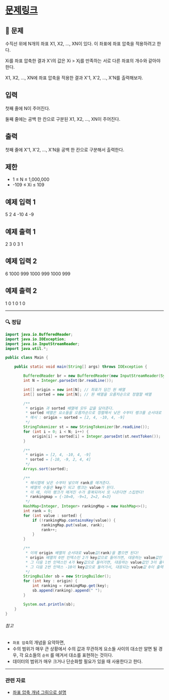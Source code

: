 # [문제링크](https://www.acmicpc.net/problem/18870)

## 📝 문제

수직선 위에 N개의 좌표 X1, X2, ..., XN이 있다. 이 좌표에 좌표 압축을 적용하려고 한다.

Xi를 좌표 압축한 결과 X'i의 값은 Xi > Xj를 만족하는 서로 다른 좌표의 개수와 같아야 한다.

X1, X2, ..., XN에 좌표 압축을 적용한 결과 X'1, X'2, ..., X'N를 출력해보자.

## 입력

첫째 줄에 N이 주어진다.

둘째 줄에는 공백 한 칸으로 구분된 X1, X2, ..., XN이 주어진다.

## 출력

첫째 줄에 X'1, X'2, ..., X'N을 공백 한 칸으로 구분해서 출력한다.

## 제한

-   1 ≤ N ≤ 1,000,000
-   -109 ≤ Xi ≤ 109

## 예제 입력 1

5
2 4 -10 4 -9

## 예제 출력 1

2 3 0 3 1

## 예제 입력 2 

6
1000 999 1000 999 1000 999

## 예제 출력 2

1 0 1 0 1 0


---

### 🔍 정답

```java
import java.io.BufferedReader;
import java.io.IOException;
import java.io.InputStreamReader;
import java.util.*;

public class Main {

    public static void main(String[] args) throws IOException {

        BufferedReader br = new BufferedReader(new InputStreamReader(System.in));
        int N = Integer.parseInt(br.readLine());

        int[] origin = new int[N]; // 좌표가 담긴 원 배열
        int[] sorted = new int[N]; // 원 배열을 오름차순으로 정렬할 배열

        /**
         * origin 과 sorted 배열에 모두 값을 담아준다.
         * sorted 배열은 요소들을 오름차순으로 정렬해서 낮은 수부터 랭크를 순서대로 매겨주기 위함
         * 예시 : origin = sorted = [2, 4, -10, 4, -9]
         */
        StringTokenizer st = new StringTokenizer(br.readLine());
        for (int i = 0; i < N; i++) {
            origin[i] = sorted[i] = Integer.parseInt(st.nextToken());
        }

        /**
         * origin = [2, 4, -10, 4, -9]
         * sorted = [-10, -9, 2, 4, 4]
         */
        Arrays.sort(sorted);

        /**
         * 해시맵에 낮은 수부터 넣으며 rank를 매겨준다.
         * 배열의 수들은 key가 되고 랭크는 value가 된다.
         * 이 때, 이미 랭크가 매겨진 수가 중복되어서 또 나온다면 스킵한다!
         * rankingmap = {-10=0, -9=1, 2=2, 4=3}
         */
        HashMap<Integer, Integer> rankingMap = new HashMap<>();
        int rank = 0;
        for (int value : sorted) {
            if (!rankingMap.containsKey(value)) {
                rankingMap.put(value, rank);
                rank++;
            }
        }

        /**
         * 이제 origin 배열의 순서대로 value값(rank)을 뽑으면 된다!
         * origin 배열의 0번 인덱스인 2가 key값으로 들어가면, 대응하는 value값인 2가 출력되고
         * 그 다음 1번 인덱스인 4가 key값으로 들어가면, 대응하는 value값인 3이 출력
         * 그 다음 2번 인덱스 -10이 key값으로 들어가서, 대응되는 value값 0이 출력되는 식이다.
         */
        StringBuilder sb = new StringBuilder();
        for (int key : origin) {
            int ranking = rankingMap.get(key);
            sb.append(ranking).append(" ");
        }

        System.out.println(sb);
    }
}
```

###### 참고
- `좌표 압축`의 개념을 요약하면,
- 수의 범위가 매우 큰 상황에서 수의 값과 무관하게 요소들 사이의 대소만 알면 될 경우, 각 요소들의 `순위` 를 매겨서 대소를 표현하는 것이다.
- 데이터의 범위가 매우 크거나 단순화할 필요가 있을 때 사용한다고 한다.

---
### 관련 자료
- [좌표 압축 개념 그림으로 설명](https://st-lab.tistory.com/279)